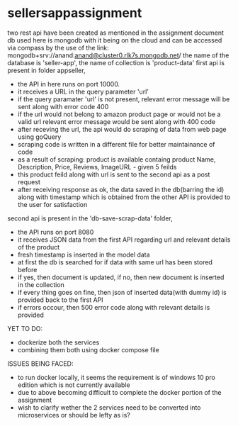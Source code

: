 # sellersappassignment
two rest api have been created as mentioned in the assignment document
db used here is mongodb with it being on the cloud and can be accessed via compass by the use of the link: mongodb+srv://anand:anand@cluster0.rlk7s.mongodb.net/
the name of the database is 'seller-app', the name of collection is 'product-data'
first api is present in folder appseller,
  - the API in here runs on port 10000.
  - it receives a URL in the query parameter 'url'
  - if the query paramater 'url' is not present, relevant error message will be sent along with error code 400
  - if the url would not belong to amazon product page or would not be a valid url relevant error message would be sent along with 400 code
  - after receving the url, the api would do scraping of data from web page using goQuery
  - scraping code is written in a different file for better maintainance of code
  - as a result of scraping: product is available containg product Name, Description, Price, Reviews, ImageURL - given 5 feilds
  - this product feild along with url is sent to the second api as a post request
  - after receiving response as ok, the data saved in the db(barring the id) along with timestamp which is obtained from the other API is provided to the user for satisfaction

second api is present in the 'db-save-scrap-data' folder,
  - the API runs on port 8080
  - it receives JSON data from the first API regarding url and relevant details of the product
  - fresh timestamp is inserted in the model data
  - at first the db is searched for if data with same url has been stored before
  - if yes, then document is updated, if no, then new document is inserted in the collection
  - if every thing goes on fine, then json of inserted data(with dummy id) is provided back to the first API
  - if errors occour, then 500 error code along with relevant details is provided
  
 YET TO DO:
 - dockerize both the services
 - combining them both using docker compose file
 
 ISSUES BEING FACED:
  - to run docker locally, it seems the requirement is of windows 10 pro edition which is not currently available
  - due to above becoming difficult to complete the docker portion of the assignment
  - wish to clarify wether the 2 services need to be converted into microservices or should be lefty as is?
